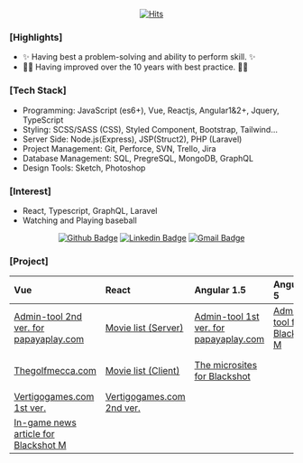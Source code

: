 <div align=center>
  
[![Hits](https://hits.seeyoufarm.com/api/count/incr/badge.svg?url=https%3A%2F%2Fgithub.com%2Fgjbae1212%2Fhit-counter&count_bg=%2379C83D&title_bg=%23555555&icon=&icon_color=%23E7E7E7&title=Hits&edge_flat=false)](https://hits.seeyoufarm.com)

</div>

### [Highlights]
- ✨ Having best a problem-solving and ability to perform skill. ✨
- 🙌🏼 Having improved over the 10 years with best practice. 🙌🏼

### [Tech Stack]
- Programming: JavaScript (es6+), Vue, Reactjs, Angular1&2+, Jquery, TypeScript
- Styling: SCSS/SASS (CSS), Styled Component, Bootstrap, Tailwind...
- Server Side: Node.js(Express), JSP(Struct2), PHP (Laravel)
- Project Management: Git, Perforce, SVN, Trello, Jira
- Database Management: SQL, PregreSQL, MongoDB, GraphQL 
- Design Tools: Sketch, Photoshop

### [Interest]
- React, Typescript, GraphQL, Laravel
- Watching and Playing baseball

<div align=center>
	
[![Github Badge](http://img.shields.io/badge/GitHub-black?style=flat&logo=github&link=https://github.com/brandon-pang/)](https://github.com/brandon-pang)
[![Linkedin Badge](https://img.shields.io/badge/-LinkedIn-blue?style=flat&logo=Linkedin&logoColor=white&link=https://www.linkedin.com/in/frontendbrandon/?locale=en_US)](https://www.linkedin.com/in/frontendbrandon/?locale=en_US)
[![Gmail Badge](https://img.shields.io/badge/Gmail-d14836?style=flat&logo=Gmail&logoColor=white&link=mailto:jaehoon.pang@gmail.com)](mailto:jaehoon.pang@gmail.com)

</div>

### [Project]
| Vue | React | Angular 1.5| Angular 5 | Typescript|
|:---|:---|:---|:---|:---|
| [Admin-tool 2nd ver. for papayaplay.com](https://github.com/brandon-pang/ppy-portal-admin-tool-ver2) | [Movie list (Server)](https://github.com/brandon-pang/per-movie-list-server) | [Admin-tool 1st ver. for papayaplay.com](https://github.com/brandon-pang/ppy-potal-admin-tool-ver1) | [Admin-tool for Blackshot M](https://github.com/brandon-pang/ppy-bsm-in-admintool)| [Uber Clone (Server)](https://github.com/brandon-pang/buber-server)|
| [Thegolfmecca.com](https://github.com/brandon-pang/tgm-official-home)| [Movie list (Client)](https://github.com/brandon-pang/per-movie-list-client) | [The microsites for Blackshot](https://github.com/brandon-pang/ppy-microsites-eachgame) | | [Uber Clone (Client)](https://github.com/brandon-pang/buber-client) |
| [Vertigogames.com 1st ver.](https://github.com/brandon-pang/vtg-home-ver1)| [Vertigogames.com 2nd ver.](https://github.com/brandon-pang/vtg-home-ver2) | | | [Blockchain Clone](https://github.com/brandon-pang/type-blockchain)|
| [In-game news article for Blackshot M](https://github.com/brandon-pang/ppy-bsm-in-news)| | | |
